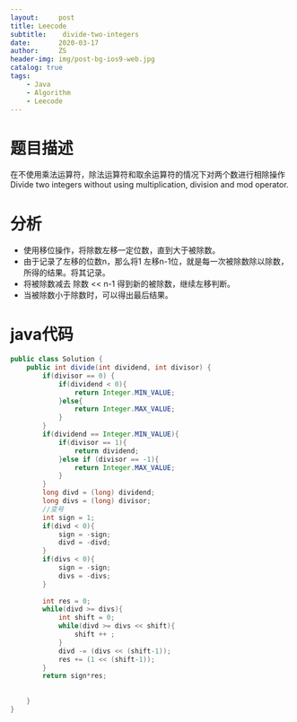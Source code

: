 ```yaml
---
layout:     post
title: Leecode
subtitle:    divide-two-integers
date:       2020-03-17
author:     ZS
header-img: img/post-bg-ios9-web.jpg
catalog: true
tags: 
    - Java
    - Algorithm
    - Leecode
---
```


# 题目描述
在不使用乘法运算符，除法运算符和取余运算符的情况下对两个数进行相除操作
Divide two integers without using multiplication, division and mod operator.

# 分析
* 使用移位操作，将除数左移一定位数，直到大于被除数。
* 由于记录了左移的位数n，那么将1 左移n-1位，就是每一次被除数除以除数，所得的结果。将其记录。
*  将被除数减去 除数 << n-1  得到新的被除数，继续左移判断。
* 当被除数小于除数时，可以得出最后结果。
# java代码
```java
public class Solution {
    public int divide(int dividend, int divisor) {
        if(divisor == 0) {
            if(dividend < 0){
                return Integer.MIN_VALUE;
            }else{
                return Integer.MAX_VALUE;
            }
        }
        if(dividend == Integer.MIN_VALUE){
            if(divisor == 1){
                return dividend;
            }else if (divisor == -1){
                return Integer.MAX_VALUE;
            }
        }
        long divd = (long) dividend;
        long divs = (long) divisor;
        //变号
        int sign = 1;
        if(divd < 0){
            sign = -sign;
            divd = -divd;
        }
        if(divs < 0){
            sign = -sign;
            divs = -divs;
        }
        
        int res = 0;
        while(divd >= divs){
            int shift = 0;        
            while(divd >= divs << shift){
                shift ++ ;
            }
            divd -= (divs << (shift-1));
            res += (1 << (shift-1));
        }
        return sign*res;
        
        
    }
}
